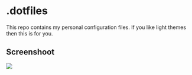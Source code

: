 # .dotfiles

This repo contains my personal configuration files. If you like light themes then this is for you.

## Screenshoot

![](https://imgur.com/0wrh1EC.png)
